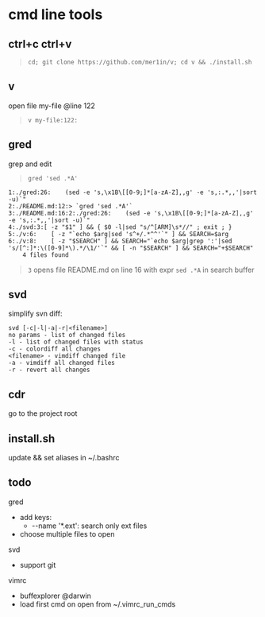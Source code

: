 cmd line tools
==============

ctrl+c ctrl+v
-------------
> `cd; git clone https://github.com/mer1in/v; cd v && ./install.sh`

v
-
open file my-file @line 122
> `v my-file:122:`

gred 
----
grep and edit
> `gred 'sed .*A'`

```
1:./gred:26:    (sed -e 's,\x1B\[[0-9;]*[a-zA-Z],,g' -e 's,:.*,,'|sort -u)`" 
2:./README.md:12:> `gred 'sed .*A'`
3:./README.md:16:2:./gred:26:    (sed -e 's,\x1B\[[0-9;]*[a-zA-Z],,g' -e 's,:.*,,'|sort -u)`" 
4:./svd:3:[ -z "$1" ] && { $0 -l|sed "s/^[ARM]\s*//" ; exit ; }
5:./v:6:    [ -z "`echo $arg|sed 's^+/.*^^'`" ] && SEARCH=$arg
6:./v:8:    [ -z "$SEARCH" ] && SEARCH="`echo $arg|grep ':'|sed 's/[^:]*:\([0-9]*\).*/\1/'`" && [ -n "$SEARCH" ] && SEARCH="+$SEARCH"
    4 files found
```
> `3`
opens file README.md on line 16 with expr `sed .*A` in search buffer

svd
---
simplify svn diff:
```
svd [-c|-l|-a|-r|<filename>]
no params - list of changed files
-l - list of changed files with status
-c - colordiff all changes
<filename> - vimdiff changed file
-a - vimdiff all changed files
-r - revert all changes
```

cdr
---
go to the project root

install.sh
----------
update && set aliases in ~/.bashrc

todo
----
gred
- add keys:
    - --name '*.ext':  search only ext files
- choose multiple files to open

svd
- support git

vimrc
- buffexplorer @darwin
- load first cmd on open from ~/.vimrc_run_cmds
